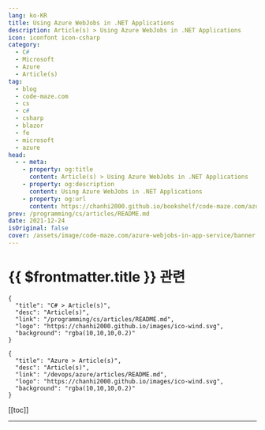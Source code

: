 ```yaml
---
lang: ko-KR
title: Using Azure WebJobs in .NET Applications
description: Article(s) > Using Azure WebJobs in .NET Applications
icon: iconfont icon-csharp
category: 
  - C#
  - Microsoft
  - Azure
  - Article(s)
tag: 
  - blog
  - code-maze.com
  - cs
  - c#
  - csharp
  - blazor
  - fe
  - microsoft
  - azure
head:  
  - - meta:
    - property: og:title
      content: Article(s) > Using Azure WebJobs in .NET Applications
    - property: og:description
      content: Using Azure WebJobs in .NET Applications
    - property: og:url
      content: https://chanhi2000.github.io/bookshelf/code-maze.com/azure-webjobs-in-app-service.html
prev: /programming/cs/articles/README.md
date: 2021-12-24
isOriginal: false
cover: /assets/image/code-maze.com/azure-webjobs-in-app-service/banner.png
---
```


# {{ $frontmatter.title }} 관련

```component VPCard
{
  "title": "C# > Article(s)",
  "desc": "Article(s)",
  "link": "/programming/cs/articles/README.md",
  "logo": "https://chanhi2000.github.io/images/ico-wind.svg",
  "background": "rgba(10,10,10,0.2)"
}
```

```component VPCard
{
  "title": "Azure > Article(s)",
  "desc": "Article(s)",
  "link": "/devops/azure/articles/README.md",
  "logo": "https://chanhi2000.github.io/images/ico-wind.svg",
  "background": "rgba(10,10,10,0.2)"
}
```

[[toc]]

---

<SiteInfo
  name="Using Azure WebJobs in .NET Applications"
  desc="Azure WebJobs along with Azure WebJobs SDK enables us to create run background jobs which can be based on schedules and triggers."
  url="https://code-maze.com/azure-webjobs-in-app-service/"
  logo="/assets/image/code-maze.com/favicon.png"
  preview="/assets/image/code-maze.com/azure-webjobs-in-app-service/banner.png"/>

<!-- TODO: 작성 -->
